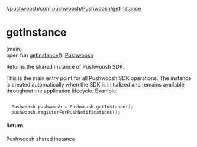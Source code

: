 //[pushwoosh](../../../index.md)/[com.pushwoosh](../index.md)/[Pushwoosh](index.md)/[getInstance](get-instance.md)

# getInstance

[main]\
open fun [getInstance](get-instance.md)(): [Pushwoosh](index.md)

Returns the shared instance of Pushwoosh SDK. 

 This is the main entry point for all Pushwoosh SDK operations. The instance is created automatically when the SDK is initialized and remains available throughout the application lifecycle.  Example: 

```kotlin

  Pushwoosh pushwoosh = Pushwoosh.getInstance();
  pushwoosh.registerForPushNotifications();

```

#### Return

Pushwoosh shared instance
